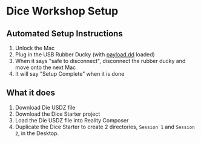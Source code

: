 # Dice Workshop Setup
## Automated Setup Instructions
1. Unlock the Mac
2. Plug in the USB Rubber Ducky (with [payload.dd](payload.dd) loaded)
3. When it says "safe to disconnect", disconnect the rubber ducky and move onto the next Mac
4. It will say "Setup Complete" when it is done

## What it does
1. Download Die USDZ file 
2. Download the Dice Starter project
3. Load the Die USDZ file into Reality Composer
4. Duplicate the Dice Starter to create 2 directories, `Session 1` and `Session 2`, in the Desktop.